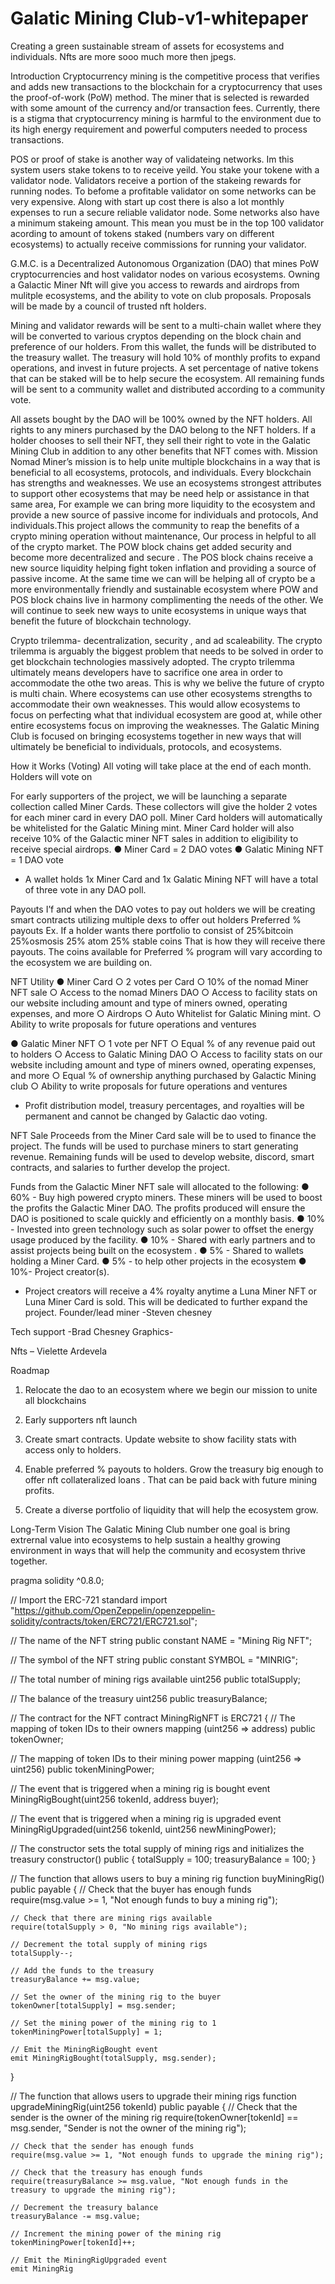 # Galatic Mining Club-v1-whitepaper

Creating a green sustainable stream of assets for ecosystems and individuals.
Nfts are more sooo much more then jpegs.

Introduction
Cryptocurrency mining is the competitive process that verifies and adds new transactions to the blockchain for a cryptocurrency that uses the proof-of-work (PoW) method. The miner that is selected is rewarded with some amount of the currency and/or transaction fees. Currently, there is a stigma that cryptocurrency mining is harmful to the environment due to its high energy requirement and powerful computers needed to process transactions.

POS or proof of stake is another way of validateing networks. Im this system users stake tokens to to receive yeild. You stake your tokene with a validator node. Validators receive  a portion of the stakeing rewards for running nodes. To befome a profitable validator on some networks can be very expensive. Along with start up cost there is also a lot monthly expenses to run a secure reliable validator node. Some networks also have a minimum stakeing amount. This mean you must be in the top 100 validator acording to amount of tokens staked  (numbers vary on different ecosystems) to actually receive commissions for running your validator. 

G.M.C. is a Decentralized Autonomous Organization (DAO) that mines PoW cryptocurrencies and host validator nodes on various ecosystems. Owning a Galactic Miner Nft will give you access to rewards and airdrops from mulitple ecosystems, and the ability to vote on club proposals. Proposals will be made by a council of trusted nft holders.

Mining and validator rewards will be sent to a multi-chain wallet where they will be converted to various cryptos depending on the block chain and preference of our holders. From this wallet, the funds will be distributed to the treasury wallet. The treasury will hold 10% of monthly profits to expand operations, and invest in future projects.  A set percentage of native tokens that can be staked will be to help secure the ecosystem. All remaining funds will be sent to a community wallet and distributed according to a community vote.

All assets bought by the DAO will be 100% owned by the NFT holders. All rights to any miners purchased by the DAO belong to the NFT holders. If a holder chooses to sell their NFT, they sell their right to vote in the Galatic Mining Club in addition to any other benefits that NFT comes with.
Mission
Nomad Miner’s mission is to help unite multiple blockchains in a way that is beneficial to all ecosystems, protocols, and individuals. Every blockchain has strengths and weaknesses. We use an ecosystems strongest attributes to support other ecosystems that may be need help or assistance in that same area, For example  we can bring more liquidity to the ecosystem and provide a new source of passive income for individuals and protocols, And individuals.This project allows the community to reap the benefits of a crypto mining operation without maintenance, Our process in helpful to all of the crypto market. The POW block chains get added security and become more decentralized and secure . The POS block chains receive a new source liquidity helping fight token inflation and providing a source of passive income.  At the same time we can will be helping all of crypto be a more environmentally friendly and sustainable ecosystem where POW and POS block chains live in harmony complimenting the needs of the other. We will continue to seek new ways to unite ecosystems in unique ways that benefit the future of blockchain technology.

Crypto trilemma- decentralization, security , and ad scaleability. The crypto trilemma is arguably the biggest problem that needs to be solved in order to get blockchain technologies massively adopted. The crypto trilemma ultimately means developers have to sacrifice one area in order to accommodate the othe two areas. This is why we belive the future of crypto is multi chain. Where ecosystems can use other ecosystems strengths to accommodate their own weaknesses. This would allow ecosystems to focus on perfecting what that individual ecosystem are good at, while other entire ecosystems focus on improving the weaknesses. The Galatic Mining Club is focused on bringing ecosystems together in new ways that will ultimately be beneficial to individuals, protocols, and ecosystems.

How it Works (Voting)
All voting will take place at the end of each month. Holders will vote on

For early supporters of the project, we will be launching a separate collection called Miner Cards. These collectors will give the holder 2 votes for each miner card in every DAO poll. Miner Card holders will automatically be whitelisted for the Galatic Mining mint. Miner Card holder will also receive 10% of the Galactic miner NFT sales in addition to eligibility to receive special airdrops. 
●	Miner Card = 2 DAO votes
●	Galatic Mining NFT = 1 DAO vote

* A wallet holds 1x Miner Card and 1x Galatic Mining NFT will have a total of three vote in any DAO poll.

Payouts
I’f and when the DAO votes to pay out holders we will be creating smart contracts utilizing multiple dexs to offer out holders Preferred % payouts
Ex. If a holder wants there portfolio to consist of 
25%bitcoin
25%osmosis 
25% atom
25% stable coins
That is how they will receive there payouts. The coins available for Preferred % program will vary according to the ecosystem we are building on.




NFT Utility
●	Miner Card
○	2 votes per Card
○	10% of the nomad Miner NFT sale
○	Access to the nomad Miners DAO
○	Access to facility stats on our website including amount and type of miners owned, operating expenses, and more
○	Airdrops
○	Auto Whitelist for Galatic Mining mint.
○	Ability to write proposals for future operations and ventures


●	Galatic Miner NFT
○	1 vote per NFT
○	Equal % of any revenue paid out to holders
○	Access to Galatic Mining DAO
○	Access to facility stats on our website including amount and type of miners owned, operating expenses, and more
○	Equal % of ownership anything purchased by Galactic Mining club
○	Ability to write proposals for future operations and ventures

* Profit distribution model, treasury percentages, and royalties will be permanent and cannot be changed by Galactic dao voting.

NFT Sale
Proceeds from the Miner Card sale will be to used to finance the project. The funds will be used to purchase miners to start generating revenue. Remaining funds will be used to develop website, discord, smart contracts, and salaries to further develop the project.

Funds from the  Galactic Miner NFT sale will allocated to the following:
●	60% - Buy high powered crypto miners. These miners will be used to boost the profits the Galactic Miner DAO. The profits produced will ensure the DAO is positioned to scale quickly and efficiently on a monthly basis.
●	10% - Invested into green technology such as solar power to offset the energy usage produced by the facility.
●	10% - Shared with early partners  and to assist projects being built on the  ecosystem .
●	5% - Shared to wallets holding a Miner Card.
●	5% - to help other projects in the ecosystem 
●	10%- Project creator(s).

* Project creators will receive a 4% royalty anytime a Luna Miner NFT or Luna Miner Card is sold. This will be dedicated to further expand the project.
 Founder/lead miner
-Steven chesney 

Tech support -Brad Chesney
Graphics- 

Nfts – Vielette Ardevela 

Roadmap
1.	Relocate the dao to an ecosystem where we begin our mission to unite all blockchains 
2.	Early supporters nft launch 
3.	Create smart contracts. Update website to show facility stats with access only to holders.
4.	Enable preferred % payouts to holders.
Grow the treasury big enough to offer nft collateralized loans . That can be paid back with future mining profits.

5.	Create a diverse portfolio of liquidity that will help the ecosystem grow.





Long-Term Vision
The Galatic Mining Club number one goal is bring extrernal value into ecosystems to help sustain a healthy growing environment in ways that will help the community and ecosystem thrive together.
 


pragma solidity ^0.8.0;

// Import the ERC-721 standard
import "https://github.com/OpenZeppelin/openzeppelin-solidity/contracts/token/ERC721/ERC721.sol";

// The name of the NFT
string public constant NAME = "Mining Rig NFT";

// The symbol of the NFT
string public constant SYMBOL = "MINRIG";

// The total number of mining rigs available
uint256 public totalSupply;

// The balance of the treasury
uint256 public treasuryBalance;

// The contract for the NFT
contract MiningRigNFT is ERC721 {
  // The mapping of token IDs to their owners
  mapping (uint256 => address) public tokenOwner;

  // The mapping of token IDs to their mining power
  mapping (uint256 => uint256) public tokenMiningPower;

  // The event that is triggered when a mining rig is bought
  event MiningRigBought(uint256 tokenId, address buyer);

  // The event that is triggered when a mining rig is upgraded
  event MiningRigUpgraded(uint256 tokenId, uint256 newMiningPower);

  // The constructor sets the total supply of mining rigs and initializes the treasury
  constructor() public {
    totalSupply = 100;
    treasuryBalance = 100;
  }

  // The function that allows users to buy a mining rig
  function buyMiningRig() public payable {
    // Check that the buyer has enough funds
    require(msg.value >= 1, "Not enough funds to buy a mining rig");

    // Check that there are mining rigs available
    require(totalSupply > 0, "No mining rigs available");

    // Decrement the total supply of mining rigs
    totalSupply--;

    // Add the funds to the treasury
    treasuryBalance += msg.value;

    // Set the owner of the mining rig to the buyer
    tokenOwner[totalSupply] = msg.sender;

    // Set the mining power of the mining rig to 1
    tokenMiningPower[totalSupply] = 1;

    // Emit the MiningRigBought event
    emit MiningRigBought(totalSupply, msg.sender);
  }

  // The function that allows users to upgrade their mining rigs
  function upgradeMiningRig(uint256 tokenId) public payable {
    // Check that the sender is the owner of the mining rig
    require(tokenOwner[tokenId] == msg.sender, "Sender is not the owner of the mining rig");

    // Check that the sender has enough funds
    require(msg.value >= 1, "Not enough funds to upgrade the mining rig");

    // Check that the treasury has enough funds
    require(treasuryBalance >= msg.value, "Not enough funds in the treasury to upgrade the mining rig");

    // Decrement the treasury balance
    treasuryBalance -= msg.value;

    // Increment the mining power of the mining rig
    tokenMiningPower[tokenId]++;

    // Emit the MiningRigUpgraded event
    emit MiningRig

